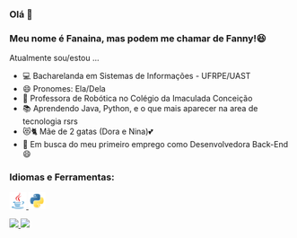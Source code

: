 ### Olá 👋
### Meu nome é Fanaina, mas podem me chamar de Fanny!😆

Atualmente sou/estou ...
- 💻 Bacharelanda em Sistemas de Informações - UFRPE/UAST
- 😄 Pronomes: Ela/Dela
- 🔭 Professora de Robótica no Colégio da Imaculada Conceição
- 📚 Aprendendo Java, Python, e o que mais aparecer na area de tecnologia rsrs
- 😻🐈 Mãe de 2 gatas (Dora e Nina)💕
- 💼 Em busca do meu primeiro emprego como Desenvolvedora Back-End 😄



<!--
**fanainaalves/fanainaalves** is a ✨ _special_ ✨ repository because its `README.md` (this file) appears on your GitHub profile.

Here are some ideas to get you started:

- 🔭 I’m currently working on ...
- 🌱 I’m currently learning ...
- 👯 I’m looking to collaborate on ...
- 🤔 I’m looking for help with ...
- 💬 Ask me about ...
- 📫 How to reach me: ...
- 😄 Pronouns: ...
- ⚡ Fun fact: ...
-->

<h3 align="left">Idiomas e Ferramentas:</h3><p align="left">

<a href="https://www.java.com" target="_blank" rel="noreferrer"> <img src="https://raw.githubusercontent.com/devicons/devicon/master/icons/java/java-original.svg" alt="java" width="30" height="30"/> </a> <a href="https://www.python.org" target="_blank" rel="noreferrer"> <img src="https://raw.githubusercontent.com/devicons/devicon/master/icons/python/python-original.svg" alt="python" width="30" height="30"/> </a> </p>

<div align="left">
  <a href="https://github.com/fanainaalves">
  <img height="180em" src="https://github-readme-stats.vercel.app/api?username=fanainaalves&show_icons=true&theme=blank&include_all_commits=true&count_private=true"/>
  <img height="180em" src="https://github-readme-stats.vercel.app/api/top-langs/?username=fanainaalves&layout=compact&langs_count=7&theme=blank"/>
</div>
